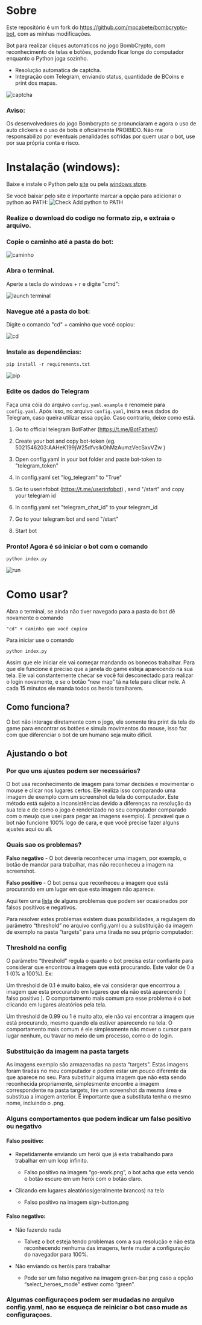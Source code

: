 

# Sobre

Este repositório é um fork do https://github.com/mpcabete/bombcrypto-bot, com as minhas modificações.

Bot para realizar cliques automaticos no jogo BombCrypto, com reconhecimento de telas e botões, podendo ficar longe do computador enquanto o Python joga sozinho.
- Resolução automatica de captcha.
- Integração com Telegram, enviando status, quantidade de BCoins e print dos mapas.

![captcha](https://github.com/WilliamScarpim/BombCrypto-BOT/raw/main/readme-images/captcha.gif)


### Aviso:

Os desenvolvedores do jogo Bombcrypto se pronunciaram e agora o uso de auto clickers e o uso de bots é oficialmente PROIBIDO.
Não me responsabilizo por eventuais penalidades sofridas por quem usar o bot, use por sua própria conta e risco.



# Instalação (windows):

Baixe e instale o Python pelo [site](https://www.python.org/downloads/) ou pela [windows store](https://www.microsoft.com/p/python-37/9nj46sx7x90p?activetab=pivot:overviewtab).

Se você baixar pelo site é importante marcar a opção para adicionar o
python ao PATH:
![Check Add python to PATH](https://github.com/WilliamScarpim/BombCrypto-BOT/raw/ee1b3890e67bc30e372359db9ae3feebc9c928d8/readme-images/path.png)

### Realize o download do codigo no formato zip, e extraia o arquivo.

### Copie o caminho até a pasta do bot:

![caminho](https://github.com/WilliamScarpim/BombCrypto-BOT/raw/main/readme-images/address.png)

### Abra o terminal.

Aperte a tecla do windows + r e digite "cmd":

![launch terminal](https://github.com/WilliamScarpim/BombCrypto-BOT/raw/main/readme-images/cmd.png)

### Navegue até a pasta do bot:
Digite o comando "cd" + caminho que você copiou:

![cd](https://github.com/WilliamScarpim/BombCrypto-BOT/raw/main/readme-images/cd.png)

### Instale as dependências:

```
pip install -r requirements.txt
```

  
![pip](https://github.com/WilliamScarpim/BombCrypto-BOT/raw/main/readme-images/pip.png)



### Edite os dados do Telegram

Faça uma cóia do arquivo `config.yaml.example` e renomeie para `config.yaml`. Após isso, no arquivo `config.yaml`, insira seus dados do Telegram, caso queira utilizar essa opção. Caso contrario, deixe como está. 


1. Go to official telegram BotFather (https://t.me/BotFather/)

2. Create your bot and copy bot-token (eg. 5021546203:AAHeK199jW25dfvslkOhMzAumzVecSxvVZw )

3. Open config.yaml in your bot folder and paste bot-token to "telegram_token"

4. In config.yaml set "log_telegram" to "True"

5. Go to userinfobot (https://t.me/userinfobot) , send "/start" and copy your telegram id

6. In config.yaml set "telegram_chat_id" to your telegram_id

7. Go to your telegram bot and send "/start"

8. Start bot



### Pronto! Agora é só iniciar o bot com o comando

```
python index.py
```

![run](https://github.com/WilliamScarpim/BombCrypto-BOT/raw/main/readme-images/run.png)


# Como usar?

Abra o terminal, se ainda não tiver navegado para a pasta do bot dê novamente o comando

```
"cd" + caminho que você copiou
```

Para iniciar use o comando 

```
python index.py
```

Assim que ele iniciar ele vai começar mandando os bonecos trabalhar. Para que ele funcione é preciso que a janela do game esteja aparecendo na sua tela.
Ele vai constantemente checar se você foi desconectado para realizar o login novamente, e se o botão “new map” tá na tela para clicar nele.
A cada 15 minutos ele manda todos os heróis taralharem.


## Como funciona?

O bot não interage diretamente com o jogo, ele somente tira print da tela do
game para encontrar os botões e simula movimentos do mouse, isso faz com que
diferenciar o bot de um humano seja muito difícil.

## Ajustando o bot

### Por que uns ajustes podem ser necessários?

O bot usa reconhecimento de imagem para tomar decisões e movimentar o mouse e
clicar nos lugares certos. 
Ele realiza isso comparando uma imagem de exemplo com um screenshot da tela do
computador.
Este método está sujeito a inconsistências devido a diferenças na resolução da
sua tela e de como o jogo é renderizado no seu computador comparado com o
meu(o que usei para pegar as imagens exemplo).
É provável que o bot não funcione 100% logo de cara, e que você precise fazer
alguns ajustes aqui ou ali.

### Quais sao os problemas?

**Falso negativo** - O bot deveria reconhecer uma imagem, por exemplo, o botão de
mandar para trabalhar, mas não reconheceu a imagem na screenshot.

**Falso positivo** - O bot pensa que reconheceu a imagem que está procurando em um
lugar em que esta imagem não aparece.

Aqui tem uma [lista](#alguns-comportamentos-que-podem-indicar-um-falso-positivo-ou-negativo) de alguns problemas que podem ser ocasionados por falsos
positivos e negativos.

Para resolver estes problemas existem duas possibilidades, a regulagem do
parâmetro “threshold” no arquivo config.yaml ou a substituição da imagem de
exemplo na pasta “targets” para uma tirada no seu próprio computador:

  ### Threshold na config

  O parâmetro “threshold” regula o quanto o bot precisa estar confiante para
  considerar que encontrou a imagem que está procurando.
  Este valor de 0 a 1 (0% a 100%).
  Ex:

  Um threshold de 0.1 é muito baixo, ele vai considerar que encontrou a imagem
  que esta procurando em lugares que ela não está aparecendo ( falso positivo ).
  O comportamento mais comum pra esse problema é o bot clicando em lugares
  aleatórios pela tela. 


  Um threshold de 0.99 ou 1 é muito alto, ele não vai encontrar a imagem que
  está procurando, mesmo quando ela estiver aparecendo na tela. O comportamento
  mais comum é ele simplesmente não mover o cursor para lugar nenhum, ou travar
  no meio de um processo, como o de login.

  ### Substituição da imagem na pasta targets

  As imagens exemplo são armazenadas na pasta “targets”. Estas imagens foram
  tiradas no meu computador e podem estar um pouco diferente da que aparece no
  seu. Para substituir alguma imagem que não esta sendo reconhecida
  propriamente, simplesmente encontre a imagem correspondente na pasta targets,
  tire um screenshot da mesma área e substitua a imagem anterior. É importante
  que a substituta tenha o mesmo nome, incluindo o .png.

### Alguns comportamentos que podem indicar um falso positivo ou negativo

#### Falso positivo:

- Repetidamente enviando um herói que já esta trabalhando para trabalhar em um
  loop infinito.
  - Falso positivo na imagem “go-work.png”, o bot acha que esta vendo o botão
    escuro em um herói com o botão claro.

- Clicando em lugares aleatórios(geralmente brancos) na tela
  - Falso positivo na imagem sign-button.png

 
 #### Falso negativo:

- Não fazendo nada
	- Talvez o bot esteja tendo problemas com a sua resolução e não esta
    reconhecendo nenhuma das imagens, tente mudar a configuração do navegador
    para 100%.

- Não enviando os heróis para trabalhar
	- Pode ser um falso negativo na imagem green-bar.png caso a opção
    “select_heroes_mode” estiver como “green”.


### Algumas configuraçoes podem ser mudadas no arquivo config.yaml, nao se esqueça de reiniciar o bot caso mude as configuraçoes.
